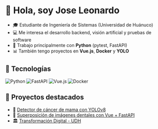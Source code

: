 # 👋 Hola, soy Jose Leonardo

- 🎓 Estudiante de Ingeniería de Sistemas (Universidad de Huánuco)  
- 💻 Me interesa el desarrollo backend, visión artificial y pruebas de software  
- 🐍 Trabajo principalmente con **Python** (pytest, FastAPI)  
- 📊 También tengo proyectos en **Vue.js**, **Docker** y **YOLO**  

## 🚀 Tecnologías
![Python](https://img.shields.io/badge/Python-3776AB?style=flat&logo=python&logoColor=white)
![FastAPI](https://img.shields.io/badge/FastAPI-009688?style=flat&logo=fastapi&logoColor=white)
![Vue.js](https://img.shields.io/badge/Vue.js-35495E?style=flat&logo=vue.js&logoColor=4FC08D)
![Docker](https://img.shields.io/badge/Docker-2496ED?style=flat&logo=docker&logoColor=white)

## 📌 Proyectos destacados
- 🔬 [Detector de cáncer de mama con YOLOv8](link)
- 🦷 [Superposición de imágenes dentales con Vue + FastAPI](link)
- 🏛️ [Transformación Digital - UDH](link)
